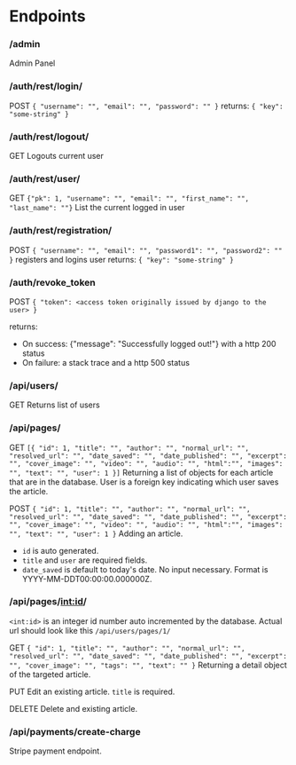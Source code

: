 # Endpoints

### /admin

Admin Panel

### /auth/rest/login/

POST
`{ "username": "", "email": "", "password": "" }`
returns:
`{ "key": "some-string" }`

### /auth/rest/logout/

GET
Logouts current user

### /auth/rest/user/

GET
`{"pk": 1, "username": "", "email": "", "first_name": "", "last_name": ""}`
List the current logged in user

### /auth/rest/registration/

POST
`{ "username": "", "email": "", "password1": "", "password2": "" }`
registers and logins user
returns:
`{ "key": "some-string" }`

### /auth/revoke_token

POST
`{ "token": <access token originally issued by django to the user> }`

returns:

- On success: {"message": "Successfully logged out!"} with a http 200 status
- On failure: a stack trace and a http 500 status

### /api/users/

GET
Returns list of users

### /api/pages/

GET
`[{ "id": 1, "title": "", "author": "", "normal_url": "", "resolved_url": "", "date_saved": "", "date_published": "", "excerpt": "", "cover_image": "", "video": "", "audio": "", "html":"", "images": "", "text": "", "user": 1 }]`
Returning a list of objects for each article that are in the database.
User is a foreign key indicating which user saves the article.

POST
`{ "id": 1, "title": "", "author": "", "normal_url": "", "resolved_url": "", "date_saved": "", "date_published": "", "excerpt": "", "cover_image": "", "video": "", "audio": "", "html":"", "images": "", "text": "", "user": 1 }`
Adding an article.

- `id` is auto generated.
- `title` and `user` are required fields.
- `date_saved` is default to today's date. No input necessary. Format is YYYY-MM-DDT00:00:00.000000Z.

### /api/pages/<int:id>/

`<int:id>` is an integer id number auto incremented by the database.
Actual url should look like this `/api/users/pages/1/`

GET
`{ "id": 1, "title": "", "author": "", "normal_url": "", "resolved_url": "", "date_saved": "", "date_published": "", "excerpt": "", "cover_image": "", "tags": "", "text": "" }`
Returning a detail object of the targeted article.

PUT
Edit an existing article. `title` is required.

DELETE
Delete and existing article.

### /api/payments/create-charge

Stripe payment endpoint.
